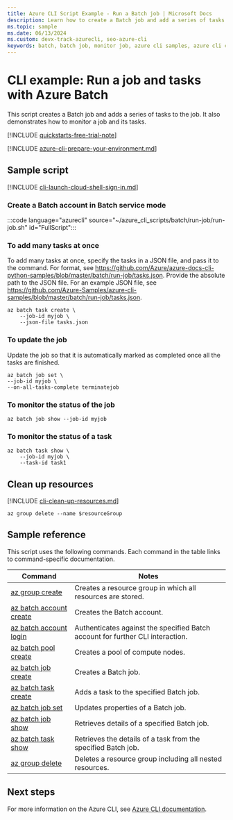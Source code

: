 ```yaml
---
title: Azure CLI Script Example - Run a Batch job | Microsoft Docs
description: Learn how to create a Batch job and add a series of tasks to the job using the Azure CLI. This article also shows how to monitor a job and its tasks.
ms.topic: sample
ms.date: 06/13/2024
ms.custom: devx-track-azurecli, seo-azure-cli
keywords: batch, batch job, monitor job, azure cli samples, azure cli code samples, azure cli script samples
---
```


# CLI example: Run a job and tasks with Azure Batch

This script creates a Batch job and adds a series of tasks to the job. It also demonstrates how to monitor a job and its tasks.

[!INCLUDE [quickstarts-free-trial-note](~/reusable-content/ce-skilling/azure/includes/quickstarts-free-trial-note.md)]

[!INCLUDE [azure-cli-prepare-your-environment.md](~/reusable-content/azure-cli/azure-cli-prepare-your-environment.md)]

## Sample script

[!INCLUDE [cli-launch-cloud-shell-sign-in.md](~/reusable-content/ce-skilling/azure/includes/cli-launch-cloud-shell-sign-in.md)]

### Create a Batch account in Batch service mode

:::code language="azurecli" source="~/azure_cli_scripts/batch/run-job/run-job.sh" id="FullScript":::

### To add many tasks at once

To add many tasks at once, specify the tasks in a JSON file, and pass it to the command. For format, see https://github.com/Azure/azure-docs-cli-python-samples/blob/master/batch/run-job/tasks.json. Provide the absolute path to the JSON file. For an example JSON file, see https://github.com/Azure-Samples/azure-cli-samples/blob/master/batch/run-job/tasks.json.

```azurecli
az batch task create \
    --job-id myjob \
    --json-file tasks.json
```

### To update the job

Update the job so that it is automatically marked as completed once all the tasks are finished.

```azurecli
az batch job set \
--job-id myjob \
--on-all-tasks-complete terminatejob
```

### To monitor the status of the job

```azurecli
az batch job show --job-id myjob
```

### To monitor the status of a task

```azurecli
az batch task show \
    --job-id myjob \
    --task-id task1
```

## Clean up resources

[!INCLUDE [cli-clean-up-resources.md](~/reusable-content/ce-skilling/azure/includes/cli-clean-up-resources.md)]

```azurecli
az group delete --name $resourceGroup
```

## Sample reference

This script uses the following commands. Each command in the table links to command-specific documentation.

| Command | Notes |
|---|---|
| [az group create](/cli/azure/group#az-group-create) | Creates a resource group in which all resources are stored. |
| [az batch account create](/cli/azure/batch/account#az-batch-account-create) | Creates the Batch account. |
| [az batch account login](/cli/azure/batch/account#az-batch-account-login) | Authenticates against the specified Batch account for further CLI interaction.  |
| [az batch pool create](/cli/azure/batch/pool#az-batch-pool-create) | Creates a pool of compute nodes.  |
| [az batch job create](/cli/azure/batch/job#az-batch-job-create) | Creates a Batch job.  |
| [az batch task create](/cli/azure/batch/task#az-batch-task-create) | Adds a task to the specified Batch job.  |
| [az batch job set](/cli/azure/batch/job#az-batch-job-set) | Updates properties of a Batch job.  |
| [az batch job show](/cli/azure/batch/job#az-batch-job-show) | Retrieves details of a specified Batch job.  |
| [az batch task show](/cli/azure/batch/task#az-batch-task-show) | Retrieves the details of a task from the specified Batch job.  |
| [az group delete](/cli/azure/group#az-group-delete) | Deletes a resource group including all nested resources. |

## Next steps

For more information on the Azure CLI, see [Azure CLI documentation](/cli/azure).
